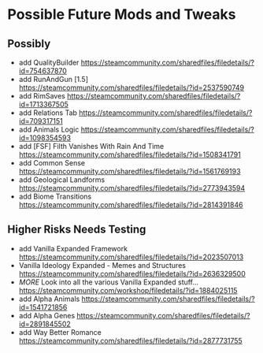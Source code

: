 Possible Future Mods and Tweaks
===

## Possibly
* add QualityBuilder
  https://steamcommunity.com/sharedfiles/filedetails/?id=754637870
* add RunAndGun [1.5]
  https://steamcommunity.com/sharedfiles/filedetails/?id=2537590749
* add RimSaves
  https://steamcommunity.com/sharedfiles/filedetails/?id=1713367505
* add Relations Tab
  https://steamcommunity.com/sharedfiles/filedetails/?id=709317151
* add Animals Logic
  https://steamcommunity.com/sharedfiles/filedetails/?id=1098354593
* add [FSF] Filth Vanishes With Rain And Time
  https://steamcommunity.com/sharedfiles/filedetails/?id=1508341791
* add Common Sense
  https://steamcommunity.com/sharedfiles/filedetails/?id=1561769193
* add Geological Landforms
  https://steamcommunity.com/sharedfiles/filedetails/?id=2773943594
* add Biome Transitions
  https://steamcommunity.com/sharedfiles/filedetails/?id=2814391846

## Higher Risks Needs Testing
* add Vanilla Expanded Framework
  https://steamcommunity.com/sharedfiles/filedetails/?id=2023507013
* Vanilla Ideology Expanded - Memes and Structures
  https://steamcommunity.com/sharedfiles/filedetails/?id=2636329500
* *MORE* Look into all the various Vanilla Expanded stuff...
  https://steamcommunity.com/workshop/filedetails/?id=1884025115
* add Alpha Animals
  https://steamcommunity.com/sharedfiles/filedetails/?id=1541721856
* add Alpha Genes
  https://steamcommunity.com/sharedfiles/filedetails/?id=2891845502
* add Way Better Romance
  https://steamcommunity.com/sharedfiles/filedetails/?id=2877731755
